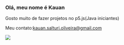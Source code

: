 ### Olá, meu nome é Kauan

Gosto muito de fazer projetos no p5.js(Java iniciantes)

Meu contato:kauan.salturi.oliveira@gmail.com

![](https://media.tenor.com/DGQEWkOLjRUAAAAi/minecraft.gif)
